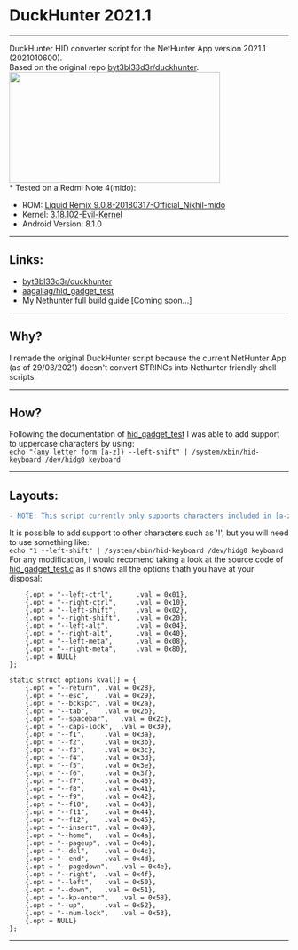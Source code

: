 # DuckHunter 2021.1
---

DuckHunter HID converter script for the NetHunter App version 2021.1 (2021010600).\
Based on the original repo [byt3bl33d3r/duckhunter](https://github.com/byt3bl33d3r/duckhunter).\
<img src="https://user-images.githubusercontent.com/45067011/112870984-b7618000-90b6-11eb-9043-e5d6837f0c91.png" width="380" height="200"/>\
\* Tested on a Redmi Note 4(mido):
* ROM: [Liquid Remix 9.0.8-20180317-Official_Nikhil-mido](https://androidfilehost.com/?fid=962187416754468620)
* Kernel: [3.18.102-Evil-Kernel](https://forum.xda-developers.com/t/kernel-nethunter-oreo-for-mido.3768887/)
* Android Version: 8.1.0
---


## Links:
* [byt3bl33d3r/duckhunter](https://github.com/byt3bl33d3r/duckhunter)
* [aagallag/hid_gadget_test](https://github.com/aagallag/hid_gadget_test)
* My Nethunter full build guide [Coming soon...]
___

## Why?
I remade the original DuckHunter script because the current NetHunter App (as of 29/03/2021) doesn't convert STRINGs into Nethunter friendly shell scripts.
___

## How?
Following the documentation of [hid_gadget_test](https://github.com/aagallag/hid_gadget_test) I was able to add support to uppercase characters by using:\
`echo "{any letter form [a-z]} --left-shift" | /system/xbin/hid-keyboard /dev/hidg0 keyboard`
___

## Layouts:

```diff
- NOTE: This script currently only supports characters included in [a-z], [a-Z] and [0-9].
```
It is possible to add support to other characters such as '!', but you will need to use something like:\
`echo "1 --left-shift" | /system/xbin/hid-keyboard /dev/hidg0 keyboard`\
For any modification, I would recomend taking a look at the source code of [hid_gadget_test.c](https://github.com/aagallag/hid_gadget_test/blob/master/hid_gadget_test.c) as it shows all the options thath you have at your disposal:
```static struct options kmod[] = {
	{.opt = "--left-ctrl",		.val = 0x01},
	{.opt = "--right-ctrl",		.val = 0x10},
	{.opt = "--left-shift",		.val = 0x02},
	{.opt = "--right-shift",	.val = 0x20},
	{.opt = "--left-alt",		.val = 0x04},
	{.opt = "--right-alt",		.val = 0x40},
	{.opt = "--left-meta",		.val = 0x08},
	{.opt = "--right-meta",		.val = 0x80},
	{.opt = NULL}
};

static struct options kval[] = {
	{.opt = "--return",	.val = 0x28},
	{.opt = "--esc",	.val = 0x29},
	{.opt = "--bckspc",	.val = 0x2a},
	{.opt = "--tab",	.val = 0x2b},
	{.opt = "--spacebar",	.val = 0x2c},
	{.opt = "--caps-lock",	.val = 0x39},
	{.opt = "--f1",		.val = 0x3a},
	{.opt = "--f2",		.val = 0x3b},
	{.opt = "--f3",		.val = 0x3c},
	{.opt = "--f4",		.val = 0x3d},
	{.opt = "--f5",		.val = 0x3e},
	{.opt = "--f6",		.val = 0x3f},
	{.opt = "--f7",		.val = 0x40},
	{.opt = "--f8",		.val = 0x41},
	{.opt = "--f9",		.val = 0x42},
	{.opt = "--f10",	.val = 0x43},
	{.opt = "--f11",	.val = 0x44},
	{.opt = "--f12",	.val = 0x45},
	{.opt = "--insert",	.val = 0x49},
	{.opt = "--home",	.val = 0x4a},
	{.opt = "--pageup",	.val = 0x4b},
	{.opt = "--del",	.val = 0x4c},
	{.opt = "--end",	.val = 0x4d},
	{.opt = "--pagedown",	.val = 0x4e},
	{.opt = "--right",	.val = 0x4f},
	{.opt = "--left",	.val = 0x50},
	{.opt = "--down",	.val = 0x51},
	{.opt = "--kp-enter",	.val = 0x58},
	{.opt = "--up",		.val = 0x52},
	{.opt = "--num-lock",	.val = 0x53},
	{.opt = NULL}
};
```
___
